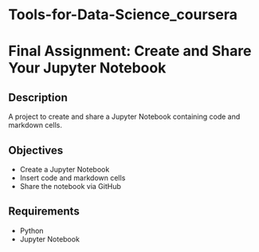 # Tools-for-Data-Science_coursera
# Final Assignment: Create and Share Your Jupyter Notebook

## Description
A project to create and share a Jupyter Notebook containing code and markdown cells.

## Objectives
- Create a Jupyter Notebook
- Insert code and markdown cells
- Share the notebook via GitHub

## Requirements
- Python
- Jupyter Notebook
  
